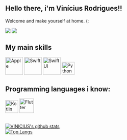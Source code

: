 

## Hello there, i'm Vinícius Rodrigues!!

Welcome and make yourself at home.  (:

<a href="https://www.instagram.com/viniciuusr/" target="_blank"><img src="https://img.shields.io/badge/-Instagram-%23E4405F?style=for-the-badge&logo=instagram&logoColor=white"></a>
<a href="https://www.linkedin.com/in/vin%C3%ADcius-rodrigues-b2a321157/" target="_blank"><img src="https://img.shields.io/badge/-LinkedIn-%230077B5?style=for-the-badge&logo=linkedin&logoColor=white"></a> 

## My main skills
<div style="display: inline_block">
<img title="Apple" alt="Apple" src="https://img.icons8.com/external-tal-revivo-bold-tal-revivo/24/undefined/external-apple-inc-logotype-of-an-american-multinational-technology-company-logo-bold-tal-revivo.png" width="55" height="55" />
<img title="Swift" alt="Swift" src="https://img.icons8.com/color/48/undefined/swift.png" width="55" height="55" />
<img title="SwiftUI" alt="SwiftUI" src="https://img.icons8.com/color/48/undefined/swiftui.png" width="55" height="55" />
<img title="Python" alt="Python" src="https://img.icons8.com/color/48/undefined/python--v1.png" width="40" height="40" />
</div>

## Programming languages i know:
<div style="display: inline_block">
<img title="Kotlin" alt="Kotlin" src="https://img.icons8.com/color/48/undefined/kotlin.png" width="40" height="40" />
<img title="Flutter" alt="Flutter" src="https://img.icons8.com/color/48/undefined/flutter.png" width="45" height="45" />
</div>

##
 
 [![VINICIUS's github stats](https://github-readme-stats.vercel.app/api?username=viniciusyr&show_icons=true&theme=github_dark)](https://github.com/viniciusyr)
 <br />
 [![Top Langs](https://github-readme-stats.vercel.app/api/top-langs/?username=viniciusyr&layout=compact&theme=github_dark)](https://github.com/viniciusyr/github-readme-stats)
